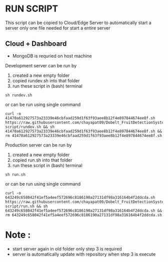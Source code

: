 # RUN SCRIPT
This script can be copied to Cloud/Edge Server to automatically start a server
only one file needed for start a entire server

## Cloud + Dashboard
- MongoDB is requried on host machine

Development server can be run by
1. created a new empty folder
2. copied rundev.sh into that folder
3. run these script in (bash) terminal
```
sh rundev.sh
```

or can be run using single command
```
curl -o 41470a612927573a23339e46cbfaad259d1f63f93aee8b12f4e897844674ee8f.sh https://raw.githubusercontent.com/chayapat09/Dobelt_FruitDetectionSystem/master/run-script/rundev.sh && sh 41470a612927573a23339e46cbfaad259d1f63f93aee8b12f4e897844674ee8f.sh && rm 41470a612927573a23339e46cbfaad259d1f63f93aee8b12f4e897844674ee8f.sh
```

Production server can be run by
1. created a new empty folder
2. copied run.sh into that folder
3. run these script in (bash) terminal
```
sh run.sh
```

or can be run using single command
```
curl -o 643249c658042f41ef5a4eef572696c8186190a27131df98a316164b4f2ddcda.sh https://raw.githubusercontent.com/chayapat09/Dobelt_FruitDetectionSystem/master/run-script/run.sh && sh 643249c658042f41ef5a4eef572696c8186190a27131df98a316164b4f2ddcda.sh && rm 643249c658042f41ef5a4eef572696c8186190a27131df98a316164b4f2ddcda.sh
```
# Note : 
- start server again in old folder only step 3 is required
- server is automatically update with repository when step 3 is execute